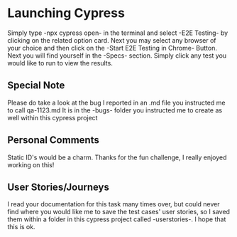 # Launching Cypress

Simply type -npx cypress open- in the terminal and select -E2E Testing- by clicking on the related option card.
Next you may select any browser of your choice and then click on the -Start E2E Testing in Chrome- Button.
Next you will find yourself in the -Specs- section. Simply click any test you would like to run to view the results.

## Special Note

Please do take a look at the bug I reported in an .md file you instructed me to call qa-1123.md
It is in the -bugs- folder you instructed me to create as well within this cypress project

## Personal Comments

Static ID's would be a charm.
Thanks for the fun challenge, I really enjoyed working on this!

## User Stories/Journeys

I read your documentation for this task many times over, but could never find where you would like me to save the test cases'
user stories, so I saved them within a folder in this cypress project called -userstories-. I hope that this is ok.